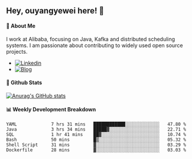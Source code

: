 ## Hey, ouyangyewei here! :wave:

#### :rocket: About Me
I work at Alibaba, focusing on Java, Kafka and distributed scheduling systems. I am passionate about contributing to widely used open source projects.

- [![Linkedin](https://img.shields.io/badge/LinkedIn-ouyangyewei-blue)](https://www.linkedin.com/in/ouyangyewei/)
- [![Blog](https://img.shields.io/badge/Blog-yeweiouyang-orange)](https://blog.csdn.net/yeweiouyang)

#### :star2: Github Stats
[![Anurag's GitHub stats](https://github-readme-stats.vercel.app/api?username=ouyangyewei&show_icons=true&cache_seconds=3600&theme=tokyonight)](https://github.com/anuraghazra/github-readme-stats)

#### :bar_chart: Weekly Development Breakdown
<!--START_SECTION:waka-->

```text
YAML             7 hrs 31 mins   ████████████░░░░░░░░░░░░░   47.80 %
Java             3 hrs 34 mins   █████▓░░░░░░░░░░░░░░░░░░░   22.71 %
SQL              1 hr 41 mins    ██▓░░░░░░░░░░░░░░░░░░░░░░   10.74 %
Bash             50 mins         █▒░░░░░░░░░░░░░░░░░░░░░░░   05.32 %
Shell Script     31 mins         ▓░░░░░░░░░░░░░░░░░░░░░░░░   03.29 %
Dockerfile       28 mins         ▓░░░░░░░░░░░░░░░░░░░░░░░░   03.03 %
```

<!--END_SECTION:waka-->
